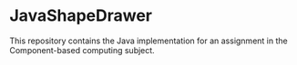 # JavaShapeDrawer
This repository contains the Java implementation for an assignment in the Component-based computing subject.
